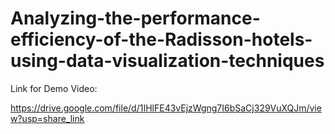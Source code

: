 # Analyzing-the-performance-efficiency-of-the-Radisson-hotels-using-data-visualization-techniques

Link for Demo Video:

https://drive.google.com/file/d/1IHlFE43vEjzWgng7I6bSaCj329VuXQJm/view?usp=share_link
